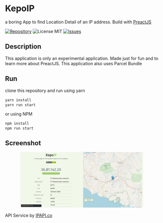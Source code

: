 # KepoIP
a boring App to find Location Detail of an IP address. Build with [PreactJS](https://preactjs.com)

[![Repository](https://img.shields.io/badge/github-kepoip-green?logo=github&style=flat)](https://github.com/nyancodeid/kepoip)
![License MIT](https://img.shields.io/github/license/nyancodeid/kepoip)
[![Issues](https://img.shields.io/github/issues/nyancodeid/kepoip)](https://github.com/nyancodeid/kepoip/issues)

## Description
This application is only an experimental application. Made just for fun and to learn more about PreactJS.
This application also uses Parcel Bundle

## Run
clone this repository and run using yarn
```
yarn install
yarn run start
```
or using NPM
```
npm install
npm run start
```

## Screenshot
<p align="center">
  <img alt="KepoIP" width="80%" src="screenshot.png" />
</p>

API Service by 
[IPAPI.co](https://ipapi.co)